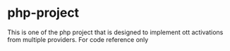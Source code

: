 # php-project
This is one of the php project that is designed to implement ott activations from multiple providers. For code reference only
